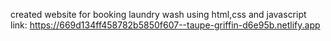 created website for booking laundry wash using html,css and javascript
link: https://669d134ff458782b5850f607--taupe-griffin-d6e95b.netlify.app
